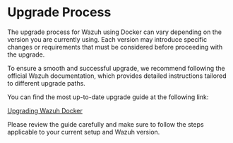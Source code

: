 # Upgrade Process

The upgrade process for Wazuh using Docker can vary depending on the version you are currently using. Each version may introduce specific changes or requirements that must be considered before proceeding with the upgrade.

To ensure a smooth and successful upgrade, we recommend following the official Wazuh documentation, which provides detailed instructions tailored to different upgrade paths.

You can find the most up-to-date upgrade guide at the following link:

[Upgrading Wazuh Docker](https://documentation.wazuh.com/current/deployment-options/docker/upgrading-wazuh-docker.html)

Please review the guide carefully and make sure to follow the steps applicable to your current setup and Wazuh version.
